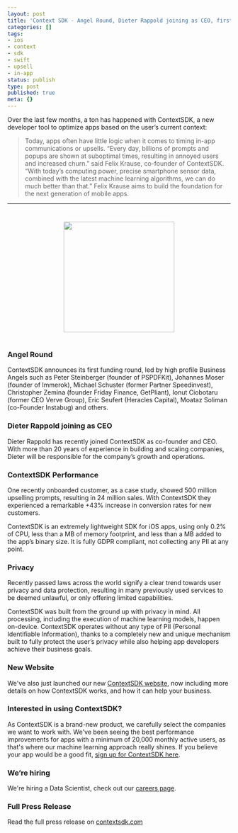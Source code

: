 ```yaml
---
layout: post
title: 'Context SDK - Angel Round, Dieter Rappold joining as CEO, first large customers'
categories: []
tags:
- ios
- context
- sdk
- swift
- upsell
- in-app
status: publish
type: post
published: true
meta: {}
---
```



Over the last few months, a ton has happened with ContextSDK, a new developer tool to optimize apps based on the user’s current context:

> Today, apps often have little logic when it comes to timing in-app communications or upsells. “Every day, billions of prompts and popups are shown at suboptimal times, resulting in annoyed users and increased churn.” said Felix Krause, co-founder of ContextSDK. “With today’s computing power, precise smartphone sensor data, combined with the latest machine learning algorithms, we can do much better than that.” Felix Krause aims to build the foundation for the next generation of mobile apps.

---

<div style="text-align: center; margin: 40px;">
  <img src="https://krausefx.com/assets/posts/context-sdk/ContextSDKLogoWithText@2x.jpg" style="width: 250px;">
</div>

### Angel Round

ContextSDK announces its first funding round, led by high profile Business Angels such as Peter Steinberger (founder of PSPDFKit), Johannes Moser (founder of Immerok), Michael Schuster (former Partner Speedinvest), Christopher Zemina (founder Friday Finance, GetPliant), Ionut Ciobotaru (former CEO Verve Group), Eric Seufert (Heracles Capital), Moataz Soliman (co-Founder Instabug) and others.

### Dieter Rappold joining as CEO

Dieter Rappold has recently joined ContextSDK as co-founder and CEO. With more than 20 years of experience in building and scaling companies, Dieter will be responsible for the company’s growth and operations.

### ContextSDK Performance

One recently onboarded customer, as a case study, showed 500 million upselling prompts, resulting in 24 million sales. With ContextSDK they experienced a remarkable +43% increase in conversion rates for new customers. 

ContextSDK is an extremely lightweight SDK for iOS apps, using only 0.2% of CPU, less than a MB of memory footprint, and less than a MB added to the app’s binary size. It is fully GDPR compliant, not collecting any PII at any point. 

### Privacy

Recently passed laws across the world signify a clear trend towards user privacy and data protection, resulting in many previously used services to be deemed unlawful, or only offering limited capabilities. 

ContextSDK was built from the ground up with privacy in mind. All processing, including the execution of machine learning models, happen on-device. ContextSDK operates without any type of PII (Personal Identifiable Information), thanks to a completely new and unique mechanism built to fully protect the user’s privacy while also helping app developers achieve their business goals.

### New Website

We've also just launched our new [ContextSDK website](https://contextsdk.com), now including more details on how ContextSDK works, and how it can help your business.

### Interested in using ContextSDK?

As ContextSDK is a brand-new product, we carefully select the companies we want to work with. We've been seeing the best performance improvements for apps with a minimum of 20,000 monthly active users, as that's where our machine learning approach really shines. If you believe your app would be a good fit, [sign up for ContextSDK here](https://contextsdk.com/contact-us?preselect=demo).

### We’re hiring

We're hiring a Data Scientist, check out our [careers page](https://contextsdk.com/careers).

### Full Press Release

Read the full press release on [contextsdk.com](https://contextsdk.webflow.io/press)
